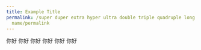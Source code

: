 ```yaml
---
title: Example Title
permalink: /super duper extra hyper ultra double triple quadruple long folder
  name/permalink
---
```

你好
你好
你好
你好
你好
你好